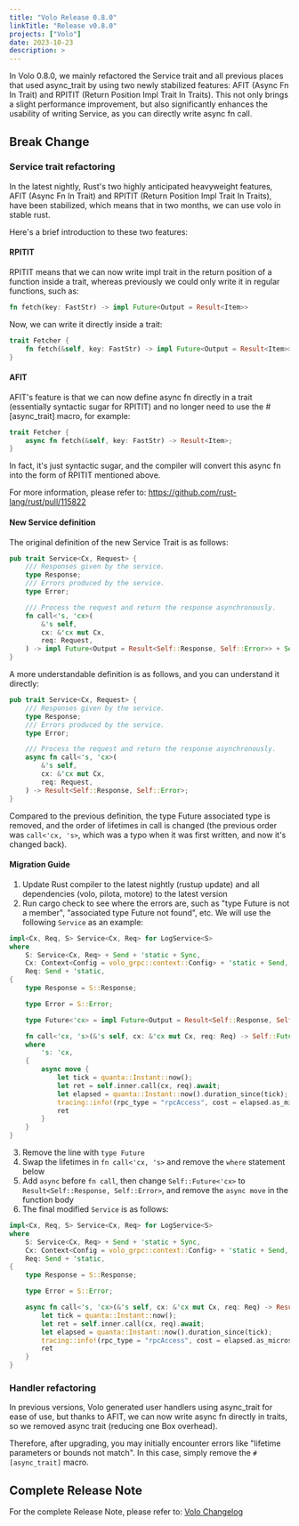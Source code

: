 ```yaml
---
title: "Volo Release 0.8.0"
linkTitle: "Release v0.8.0"
projects: ["Volo"]
date: 2023-10-23
description: >
---
```


In Volo 0.8.0, we mainly refactored the Service trait and all previous places that used async_trait by using two newly stabilized features: AFIT (Async Fn In Trait) and RPITIT (Return Position Impl Trait In Traits). This not only brings a slight performance improvement, but also significantly enhances the usability of writing Service, as you can directly write async fn call.

## Break Change

### Service trait refactoring

In the latest nightly, Rust's two highly anticipated heavyweight features, AFIT (Async Fn In Trait) and RPITIT (Return Position Impl Trait In Traits), have been stabilized, which means that in two months, we can use volo in stable rust.

Here's a brief introduction to these two features:

#### RPITIT

RPITIT means that we can now write impl trait in the return position of a function inside a trait, whereas previously we could only write it in regular functions, such as:

```rust
fn fetch(key: FastStr) -> impl Future<Output = Result<Item>>
```

Now, we can write it directly inside a trait:

```rust
trait Fetcher {
    fn fetch(&self, key: FastStr) -> impl Future<Output = Result<Item>>;
}
```

#### AFIT

AFIT's feature is that we can now define async fn directly in a trait (essentially syntactic sugar for RPITIT) and no longer need to use the #[async_trait] macro, for example:

```rust
trait Fetcher {
    async fn fetch(&self, key: FastStr) -> Result<Item>;
}
```

In fact, it's just syntactic sugar, and the compiler will convert this async fn into the form of RPITIT mentioned above.

For more information, please refer to: https://github.com/rust-lang/rust/pull/115822

#### New Service definition

The original definition of the new Service Trait is as follows:

```rust
pub trait Service<Cx, Request> {
    /// Responses given by the service.
    type Response;
    /// Errors produced by the service.
    type Error;

    /// Process the request and return the response asynchronously.
    fn call<'s, 'cx>(
        &'s self,
        cx: &'cx mut Cx,
        req: Request,
    ) -> impl Future<Output = Result<Self::Response, Self::Error>> + Send;
}
```

A more understandable definition is as follows, and you can understand it directly:

```rust
pub trait Service<Cx, Request> {
    /// Responses given by the service.
    type Response;
    /// Errors produced by the service.
    type Error;

    /// Process the request and return the response asynchronously.
    async fn call<'s, 'cx>(
        &'s self,
        cx: &'cx mut Cx,
        req: Request,
    ) -> Result<Self::Response, Self::Error>;
}
```

Compared to the previous definition, the type Future associated type is removed, and the order of lifetimes in call is changed (the previous order was `call<'cx, 's>`, which was a typo when it was first written, and now it's changed back).

#### Migration Guide

1. Update Rust compiler to the latest nightly (rustup update) and all dependencies (volo, pilota, motore) to the latest version
2. Run cargo check to see where the errors are, such as "type Future is not a member", "associated type Future not found", etc. We will use the following `Service` as an example:

```rust
impl<Cx, Req, S> Service<Cx, Req> for LogService<S>
where
    S: Service<Cx, Req> + Send + 'static + Sync,
    Cx: Context<Config = volo_grpc::context::Config> + 'static + Send,
    Req: Send + 'static,
{
    type Response = S::Response;

    type Error = S::Error;

    type Future<'cx> = impl Future<Output = Result<Self::Response, Self::Error>> + 'cx;

    fn call<'cx, 's>(&'s self, cx: &'cx mut Cx, req: Req) -> Self::Future<'cx>
    where
        's: 'cx,
    {
        async move {
            let tick = quanta::Instant::now();
            let ret = self.inner.call(cx, req).await;
            let elapsed = quanta::Instant::now().duration_since(tick);
            tracing::info!(rpc_type = "rpcAccess", cost = elapsed.as_micros() as i64);
            ret
        }
    }
}
```

3. Remove the line with `type Future`
4. Swap the lifetimes in `fn call<'cx, 's>` and remove the `where` statement below
5. Add `async` before `fn call`, then change `Self::Future<'cx>` to `Result<Self::Response, Self::Error>`, and remove the `async move` in the function body
6. The final modified `Service` is as follows:

```rust
impl<Cx, Req, S> Service<Cx, Req> for LogService<S>
where
    S: Service<Cx, Req> + Send + 'static + Sync,
    Cx: Context<Config = volo_grpc::context::Config> + 'static + Send,
    Req: Send + 'static,
{
    type Response = S::Response;

    type Error = S::Error;

    async fn call<'s, 'cx>(&'s self, cx: &'cx mut Cx, req: Req) -> Result<Self::Response, Self::Error> {
        let tick = quanta::Instant::now();
        let ret = self.inner.call(cx, req).await;
        let elapsed = quanta::Instant::now().duration_since(tick);
        tracing::info!(rpc_type = "rpcAccess", cost = elapsed.as_micros() as i64);
        ret
    }
}
```

### Handler refactoring

In previous versions, Volo generated user handlers using async_trait for ease of use, but thanks to AFIT, we can now write async fn directly in traits, so we removed async trait (reducing one Box overhead).

Therefore, after upgrading, you may initially encounter errors like "lifetime parameters or bounds not match". In this case, simply remove the `#[async_trait]` macro.

## Complete Release Note

For the complete Release Note, please refer to: [Volo Changelog](https://github.com/cloudwego/volo/compare/volo-0.5.4...volo-0.8.0)
